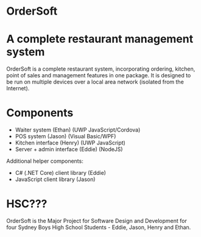 OrderSoft
======
# A complete restaurant management system
OrderSoft is a complete restaurant system, incorporating ordering, kitchen, point of sales and management features in one package. It is designed to be run on multiple devices over a local area network (isolated from the Internet).

# Components
* Waiter system (Ethan) (UWP JavaScript/Cordova)
* POS system (Jason) (Visual Basic/WPF)
* Kitchen interface (Henry) (UWP JavaScript)
* Server + admin interface (Eddie) (NodeJS)

Additional helper components:
* C# (.NET Core) client library (Eddie)
* JavaScript client library (Jason)

# HSC???
OrderSoft is the Major Project for Software Design and Development for four Sydney Boys High School Students - Eddie, Jason, Henry and Ethan.
